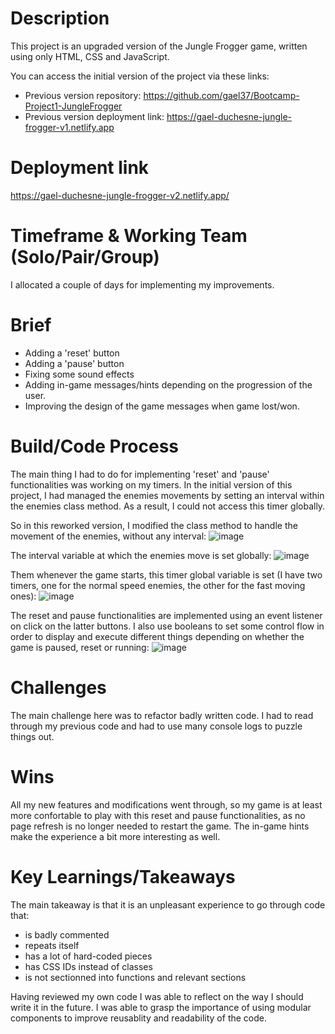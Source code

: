# Description

This project is an upgraded version of the Jungle Frogger game, written using only HTML, CSS and JavaScript.

You can access the initial version of the project via these links:
- Previous version repository: https://github.com/gael37/Bootcamp-Project1-JungleFrogger
- Previous version deployment link: https://gael-duchesne-jungle-frogger-v1.netlify.app

# Deployment link

https://gael-duchesne-jungle-frogger-v2.netlify.app/

# Timeframe & Working Team (Solo/Pair/Group)

I allocated a couple of days for implementing my improvements.

# Brief

- Adding a 'reset' button
- Adding a 'pause' button
- Fixing some sound effects
- Adding in-game messages/hints depending on the progression of the user.
- Improving the design of the game messages when game lost/won.

# Build/Code Process

The main thing I had to do for implementing 'reset' and 'pause' functionalities was working on my timers.
In the initial version of this project, I had managed the enemies movements by setting an interval within the enemies class method. As a result, I could not access this timer globally.

So in this reworked version, I modified the class method to handle the movement of the enemies, without any interval:
![image](https://user-images.githubusercontent.com/113553373/228225730-2beb9000-5b82-4194-8b40-3650b2f6d76a.png)

The interval variable at which the enemies move is set globally:
![image](https://user-images.githubusercontent.com/113553373/228226147-a5a05391-93ee-40ee-a5ac-32d0e30040d2.png)

Them whenever the game starts, this timer global variable is set (I have two timers, one for the normal speed enemies, the other for the fast moving ones):
![image](https://user-images.githubusercontent.com/113553373/228226575-2c357ff9-c65d-4b30-953a-33ffad94a49e.png)

The reset and pause functionalities are implemented using an event listener on click on the latter buttons. I also use booleans to set some control flow in order to display and execute different things depending on whether the game is paused, reset or running:
![image](https://user-images.githubusercontent.com/113553373/228227602-a5ce188c-b7aa-4e7a-97dd-60514b071516.png)


# Challenges

The main challenge here was to refactor badly written code. I had to read through my previous code and had to use many console logs to puzzle things out.

# Wins

All my new features and modifications went through, so my game is at least more confortable to play with this reset and pause functionalities, as no page refresh is no longer needed to restart the game.
The in-game hints make the experience a bit more interesting as well.

# Key Learnings/Takeaways

The main takeaway is that it is an unpleasant experience to go through code that:
- is badly commented
- repeats itself
- has a lot of hard-coded pieces
- has CSS IDs instead of classes
- is not sectionned into functions and relevant sections

Having reviewed my own code I was able to reflect on the way I should write it in the future.
I was able to grasp the importance of using modular components to improve reusablity and readability of the code.






